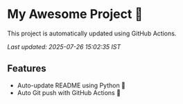 # My Awesome Project 🚀

This project is automatically updated using GitHub Actions.

_Last updated: 2025-07-26 15:02:35 IST_

## Features
- Auto-update README using Python 🐍
- Auto Git push with GitHub Actions 🤖
